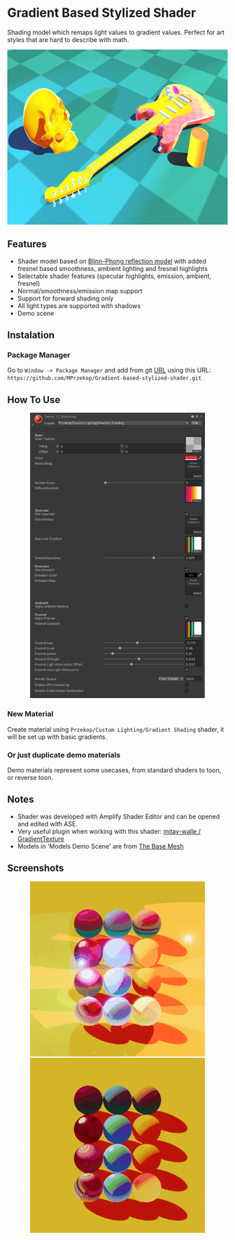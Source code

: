 # Gradient Based Stylized Shader

Shading model which remaps light values to gradient values. Perfect for art styles that are hard to describe with math.
<p align="center">
  <img src="https://github.com/MPrzekop/Gradient-based-stylized-shader/blob/images/Images/models.png" height="400" title="Image with guitar and can">
</p>
 

## Features
* Shader model based on [Blinn-Phong reflection model](https://en.wikipedia.org/wiki/Blinn%E2%80%93Phong_reflection_model) with added fresnel based smoothness, ambient lighting and fresnel highlights
* Selectable shader features (specular highlights, emission, ambient, fresnel)
* Normal/smoothness/emission map support
* Support for forward shading only
* All light types are supported with shadows
* Demo scene
 
## Instalation
### Package Manager

Go to `Window -> Package Manager` and add from git [URL](https://docs.unity3d.com/Manual/upm-ui-giturl.html) using this URL:
`https://github.com/MPrzekop/Gradient-based-stylized-shader.git`

## How To Use

<p align="center">
  <img src="https://github.com/MPrzekop/Gradient-based-stylized-shader/blob/images/Images/Editor.png" width="400" title="Material inspector">
</p>

### New Material
Create material using `Przekop/Custom Lighting/Gradient Shading` shader, it will be set up with basic gradients.

### Or just duplicate demo materials
Demo materials represent some usecases, from standard shaders to toon, or reverse toon.


## Notes
* Shader was developed with Amplify Shader Editor and can be opened and edited with ASE.
* Very useful plugin when working with this shader: [mitay-walle / GradientTexture](https://github.com/mitay-walle/GradientTexture)
* Models in 'Models Demo Scene' are from [The Base Mesh](https://thebasemesh.com/model-library)

## Screenshots
<p align="center">
  <img src="https://github.com/MPrzekop/Gradient-based-stylized-shader/blob/images/Images/Point.gif" width="400" title="point lights demo">
  <img src="https://github.com/MPrzekop/Gradient-based-stylized-shader/blob/images/Images/Cover.gif" width="400" title="Spheres with different materials on them">
</p>
